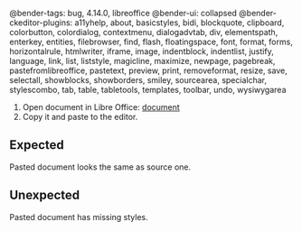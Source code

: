 @bender-tags: bug, 4.14.0, libreoffice
@bender-ui: collapsed
@bender-ckeditor-plugins: a11yhelp, about, basicstyles, bidi, blockquote, clipboard, colorbutton, colordialog,
contextmenu, dialogadvtab, div, elementspath, enterkey, entities, filebrowser, find, flash, floatingspace, font, format,
forms, horizontalrule, htmlwriter, iframe, image, indentblock, indentlist, justify, language, link, list, liststyle,
magicline, maximize, newpage, pagebreak, pastefromlibreoffice, pastetext, preview, print, removeformat, resize, save,
selectall, showblocks, showborders, smiley, sourcearea, specialchar, stylescombo, tab, table, tabletools, templates,
toolbar, undo, wysiwygarea

1. Open document in Libre
   Office: [document](../generated/_fixtures/Images/Multi_feature_document/multifeaturedocument.odt)
2. Copy it and paste to the editor.

## Expected

Pasted document looks the same as source one.

## Unexpected

Pasted document has missing styles.
